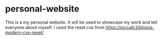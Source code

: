 # personal-website
This is a my personal website. It will be used to showcase my work and tell everyone about myself. 
I used the reset.css from  https://piccalil.li/blog/a-modern-css-reset/